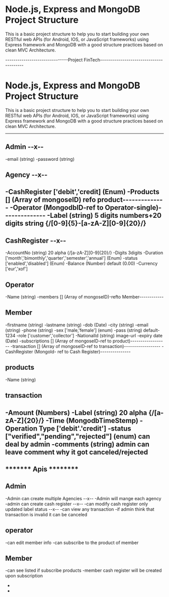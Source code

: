 # Node.js, Express and MongoDB Project Structure 
This is a basic project structure to help you to start building your own RESTful web APIs (for Android, IOS, or JavaScript frameworks) using Express framework and MongoDB with a good structure practices based on clean MVC Architecture.

-------------------------------Project FinTech----------------------------------------
# Node.js, Express and MongoDB Project Structure 
This is a basic project structure to help you to start building your own RESTful web APIs (for Android, IOS, or JavaScript frameworks) using Express framework and MongoDB with a good structure practices based on clean MVC Architecture.

-----------------------------------------------------------------------
## Admin --x--
-email (string)
-password (string)

## Agency --x--
-CashRegister ['debit','credit] (Enum)
-Products [] (Array of mongoseID) refo product--------------
-Operator (MongodbID-ref to Operator-single)--------------
-Label (string) 5 digits numbers+20 digits string {/[0-9]{5}-[a-zA-Z][0-9]{20}/}
-

## CashRegister --x--
-AccountNo (string)  20 alpha {/[a-zA-Z][0-9]{20}/}
-Digits 3digits
-Duration  ['month','bimonthly','quarter','semester','annual'] (Enum)
-status		['enabled','disabled'] (Enum)
-Balance (Number) default (0.00)
-Currency ['eur','xof']

## Operator
-Name (string)
-members [] (Array of mongoseID)-refto Member------------

## Member
-firstname (string)
-lastname (string)
-dob (Date)
-city (string)
-email (string)
-phone (string)
-sex ['male,'female'] (enum)
-pass (string) default-1234
-role ['customer','collector']
-NationalId (string) image-url
-expiry date (Date)
-subscriptions [] (Array of mongoseID-ref to product)------------------
-transaction [] (Array of mongoseID-ref to transaction)------------------
-CashRegister (MongoId- ref to Cash Register)---------------

## products
-Name (string)
## transaction
-Amount (Numbers)
-Label (string)  20 alpha {/[a-zA-Z]{20}/}
-Time (MongodbTimeStemp)
-Operation Type ['debit'.'credit']
-status ["verified","pending","rejected"] (enum) can deal by admin
-comments (string) admin can leave comment why it got canceled/rejected
-----------------------------------------------------------------------
## ******* Apis ********
## Admin
-Admin can create multiple Agencies --x--
-Admin will mange each agency 
-admin can create cash register --x--
-can modify cash register only updated label status --x--
-can view any transaction
-if admin think that transaction is invalid it can be canceled
## operator
-can edit member info
-can subscribe to the product of member

## Member
-can see listed if subscribe products
-member cash register will be created upon subscription

-
-

